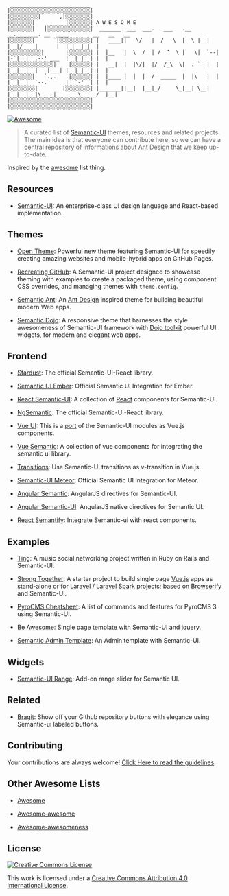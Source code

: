 ```   
 __________________________    
|░░░░░░░░░░░░░░░░░░░░░░░░░░| 
|░░░░░░░░░|`     ,|░░░░░░░░| 
|░░░░░░░|          |░░░░░░░| A W E S O M E
|░░░░░░░|   |░░░░░░░░░░░░░░|  _______ .___  ___.   ___   .__   __._______. __  ____        __   __   __  
|░░░░░░░|      `|░░░░░░░░░░| |   ____||   \/   |  /   \  |  \ |  |        |  |/    |      |  | |  | |  | 
|░░░░░░░░░░|       |░░░░░░░| |  |__   |  \  /  | /  ^  \ |   \|  `--|  |-`|  |  ,--' ___  |  | |  | |  | 
|░░░░░░░░░░░░░░|    |░░░░░░| |   __|  |  |\/|  |/  /_\  \|  . `  |  |  |  |  |  |   |___| |  | |  | |  | 
|░░░░░░░|   `.,.   .|░░░░░░| |  |____ |  |  |  /  _____  |  |\   |  |  |  |  |  `--.      |  `-'  | |  | 
|░░░░░░░░|        |░░░░░░░░| |_______||__|  |__|_/     \_|__| \__|  |__|  |__|\____|       \_____/  |__| 
|░░░░░░░░░░░░░░░░░░░░░░░░░░| 
|░░░░░░░░░░░░░░░░░░░░░░░░░░| 
```

[![Awesome](https://cdn.rawgit.com/sindresorhus/awesome/d7305f38d29fed78fa85652e3a63e154dd8e8829/media/badge.svg)](https://github.com/sindresorhus/awesome)

> A curated list of [Semantic-UI](http://semantic-ui.com/) themes, resources and related projects. The main idea is that everyone can contribute here, so we can have a central repository of informations about Ant Design that we keep up-to-date.

Inspired by the [awesome](https://github.com/sindresorhus/awesome) list thing.


## Resources

- [Semantic-UI](http://semantic-ui.com/): An enterprise-class UI design language and React-based implementation.


## Themes

- [Open Theme](https://github.com/manavsehgal/opentheme): Powerful new theme featuring Semantic-UI for speedily creating amazing websites and mobile-hybrid apps on GitHub Pages.

- [Recreating GitHub](https://github.com/Semantic-Org/example-github): A Semantic-UI project designed to showcase theming with examples to create a packaged theme, using component CSS overrides, and managing themes with `theme.config`.

- [Semantic Ant](http://websemantics.github.io/semantic-ant): An [Ant Design](http://ant.design/) inspired theme for building beautiful modern Web apps.

- [Semantic Dojo](https://websemantics.github.io/semantic-dojo/): A responsive theme that harnesses the style awesomeness of Semantic-UI framework with [Dojo toolkit](https://dojotoolkit.org/) powerful UI widgets, for modern and elegant web apps.

## Frontend

- [Stardust](http://technologyadvice.github.io/stardust/elements/button): The official Semantic-UI-React library.

- [Semantic UI Ember](https://github.com/Semantic-Org/Semantic-UI-Ember): Official Semantic UI Integration for Ember.

- [React Semantic-UI](https://github.com/jhudson8/react-semantic-ui): A collection of [React](https://facebook.github.io/react/) components for Semantic-UI. 

- [NgSemantic](http://technologyadvice.github.io/stardust/elements/button): The official Semantic-UI-React library.

- [Vue UI](http://vueui.github.io/): This is a [port](https://github.com/vueui) of the Semantic-UI modules as Vue.js components.

- [Vue Semantic](https://github.com/CroudSupport/vue-semantic): A collection of vue components for integrating the semantic ui library.

- [Transitions](https://github.com/vueui/transitions): Use Semantic-UI transitions as v-transition in Vue.js.

- [Semantic-UI Meteor](https://github.com/Semantic-Org/Semantic-UI-Meteor): Official Semantic UI Integration for Meteor.

- [Angular Semantic](https://github.com/caitp/angular-semantic): AngularJS directives for Semantic-UI.

- [Angular Semantic-UI](http://angularify.github.io/angular-semantic-ui/): AngularJS native directives for Semantic UI.

- [React Semantify](http://jessy1092.github.io/react-semantify/): Integrate Semantic-ui with react components.


## Examples

- [Ting](https://github.com/Aufree/ting): A music social networking project written in Ruby on Rails and Semantic-UI.

- [Strong Together](https://github.com/websemantics/strong-together): A starter project to build single page [Vue.js](https://vuejs.org/) apps as stand-alone or for [Laravel](https://laravel.com/) / [Laravel Spark](https://spark.laravel.com/) projects; based on [Browserify](http://browserify.org/) and Semantic-UI.

- [PyroCMS Cheatsheet](http://websemantics.github.io/pyrocms-cheatsheet/): A list of commands and features for PyroCMS 3 using Semantic-UI.

- [Be Awesome](https://github.com/muhibbudins/beawesome): Single page template with Semantic-UI and jquery.

- [Semantic Admin Template](https://github.com/Copypeng/Semantic-Admin-Template): An Admin template with Semantic-UI.
## Widgets

- [Semantic-UI Range](https://github.com/tyleryasaka/semantic-ui-range): Add-on range slider for Semantic UI.


## Related

- [Bragit](http://websemantics.github.io/bragit/): Show off your Github repository buttons with elegance using Semantic-ui labeled buttons.


## Contributing

Your contributions are always welcome! [Click Here to read the guidelines](https://github.com/websemantics/awesome-semantic-ui/blob/master/contributing.md).


## Other Awesome Lists

- [Awesome](https://github.com/sindresorhus/awesome)

- [Awesome-awesome](https://github.com/emijrp/awesome-awesome)

- [Awesome-awesomeness](https://github.com/bayandin/awesome-awesomeness)


## License

[![Creative Commons License](http://i.creativecommons.org/l/by/4.0/88x31.png)](http://creativecommons.org/licenses/by/4.0/)

This work is licensed under a [Creative Commons Attribution 4.0 International License](http://creativecommons.org/licenses/by/4.0/).
